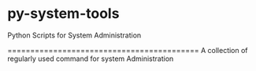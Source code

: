 # py-system-tools
Python Scripts for System Administration 

==========================================
A collection of regularly  used command for system Administration
